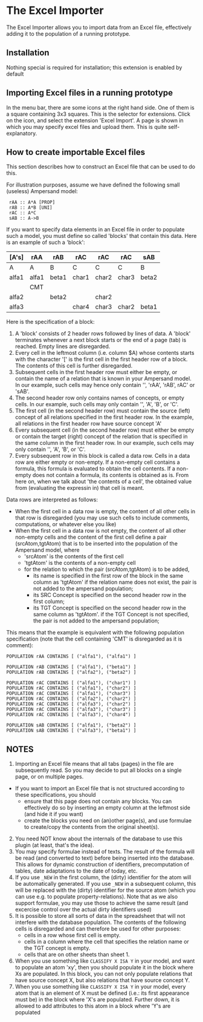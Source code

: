 # The Excel Importer
The Excel Importer allows you to import data from an Excel file, effectively adding it to the population of a running prototype. 

## Installation
Nothing special is required for installation; this extension is enabled by default 

## Importing Excel files in a running prototype 
In the menu bar, there are some icons at the right hand side. One of them is a square containing 3x3 squares. This is the selector for extensions. Click on the icon, and select the extension 'Excel Import'. A page is shown in which you may specify excel files and upload them. This is quite self-explanatory.

## How to create importable Excel files
This section describes how to construct an Excel file that can be used to do this.

For illustration purposes, assume we have defined the following small (useless) Ampersand model:

     rAA :: A*A [PROP]
     rAB :: A*B [UNI]
     rAC :: A*C
     sAB :: A->B

If you want to specify data elements in an Excel file in order to populate such a model, you must define so called 'blocks' that contain this data. Here is an example of such a 'block':

| [A's] |  rAA  |  rAB  |  rAC  |  rAC  |  rAC  |  sAB  |
| -- | -- | -- | -- | -- | -- | -- |
|   A   |   A   |   B   |   C   |   C   |   C   |   B   |
| alfa1 | alfa1 | beta1 | char1 | char2 | char3 | beta2 |
|       | CMT   |       |       |       |       |       |
| alfa2 |       | beta2 |       | char2 |       |       |
| alfa3 |       |       | char4 | char3 | char2 | beta1 |

Here is the specification of a block:
1. A 'block' consists of 2 header rows followed by lines of data. A 'block' terminates whenever a next block starts or the end of a page (tab) is reached. Empty lines are disregarded.
2. Every cell in the leftmost column (i.e. column $A) whose contents starts with the character '[' is the first cell in the first header row of a block. The contents of this cell is further disregarded.
3. Subsequent cells in the first header row must either be empty, or contain the name of a relation that is known in your Ampersand model. In our example, such cells may hence only contain '', 'rAA', 'rAB', rAC' or 'sAB'.
4. The second header row only contains names of concepts, or empty cells. In our example, such cells may only contain '', 'A', 'B', or 'C'.
5. The first cell (in the second header row) must contain the source (left) concept of all relations specified in the first header row. In the example, all relations in the first header row have source concept 'A'
6. Every subsequent cell (in the second header row) must either be empty or contain the target (right) concept of the relation that is specified in the same column in the first header row. In our example, such cells may only contain '', 'A', 'B', or 'C'.
7. Every subsequent row in this block is called a data row. Cells in a data row are either empty or non-empty. If a non-empty cell contains a formula, this formula is evaluated to obtain the cell contents. If a non-empty does not contain a formula, its contents is obtained as is. From here on, when we talk about 'the contents of a cell', the obtained value from (evaluating the expressin in) that cell is meant.

Data rows are interpreted as follows:
- When the first cell in a data row is empty, the content of all other cells in that row is disregarded (you may use such cells to include comments, computations, or whatever else you like)
- When the first cell in a data row is not empty, the content of all other non-empty cells and the content of the first cell define a pair (srcAtom,tgtAtom) that is to be inserted into the population of the Ampersand model, where
  - 'srcAtom' is the contents of the first cell
  - 'tgtAtom' is the contents of a non-empty cell
  - for the relation to which the pair (srcAtom,tgtAtom) is to be added,
    - its name is specified in the first row of the block in the same column as 'tgtAtom'
      if the relation name does not exist, the pair is not added to the ampersand population;
    - its SRC Concept is specified on the second header row in the first column;
    - its TGT Concept is specified on the second header row in the same column as 'tgtAtom'.
      if the TGT Concept is not specified, the pair is not added to the ampersand population;

This means that the example is equivalent with the following population specification (note that the cell containing 'CMT' is disregarded as it is comment):

    POPULATION rAA CONTAINS [ ("alfa1"), ("alfa1") ] 

    POPULATION rAB CONTAINS [ ("alfa1"), ("beta1") ] 
    POPULATION rAB CONTAINS [ ("alfa2"), ("beta2") ] 

    POPULATION rAC CONTAINS [ ("alfa1"), ("char1") ] 
    POPULATION rAC CONTAINS [ ("alfa1"), ("char2") ] 
    POPULATION rAC CONTAINS [ ("alfa1"), ("char3") ] 
    POPULATION rAC CONTAINS [ ("alfa2"), ("char2") ] 
    POPULATION rAC CONTAINS [ ("alfa3"), ("char2") ] 
    POPULATION rAC CONTAINS [ ("alfa3"), ("char3") ] 
    POPULATION rAC CONTAINS [ ("alfa3"), ("char4") ] 

    POPULATION sAB CONTAINS [ ("alfa1"), ("beta2") ] 
    POPULATION sAB CONTAINS [ ("alfa3"), ("beta1") ] 

## NOTES

1. Importing an Excel file means that all tabs (pages) in the file are subsequently read. So you may decide to put all blocks on a single page, or on multiple pages.
* If you want to import an Excel file that is not structured according to these specifications, you should 
   * ensure that this page does not contain any blocks. You can effectively do so by inserting an empty column at the leftmost side (and hide it if you want)
   * create the blocks you need on (an)other page(s), and use formulae to create/copy the contents from the original sheet(s).
2. You need NOT know about the internals of the database to use this plugin (at least, that's the idea).
3. You may specify formulae instead of texts. The result of the formula will be read (and converted to text) before being inserted into the database. This allows for dynamic construction of identifiers, precomputation of tables, date adaptations to the date of today, etc.
4. If you use `_NEW` in the first column, the (dirty) identifier for the atom will be automatically generated. If you use `_NEW` in a subsequent column, this will be replaced with the (dirty) identifier for the source atom (which you can use e.g. to populate property-relations). Note that as we also support formulae, you may use those to achieve the same result (and excercise control over the actual dirty identifiers used)
5. It is possible to store all sorts of data in the spreadsheet that will not interfere with the database population. The contents of the following cells is disregarded and can therefore be used for other purposes:
   * cells in a row whose first cell is empty.
   * cells in a column where the cell that specifies the relation name or the TGT concept is empty.
   * cells that are on other sheets than sheet 1.
6. When you use something like `CLASSIFY X ISA Y` in your model, and want to populate an atom 'xy', then you should populate it in the block where Xs are populated. In this block, you can not only populate relations that have source concept X, but also relations that have source concept Y.
7. When you use something like `CLASSIFY X ISA Y` in your model, every atom that is an element of X must be defined (i.e.: its first appearance must be) in the block where 'X's are populated. Further down, it is allowed to add attributes to this atom in a block where 'Y's are populated

